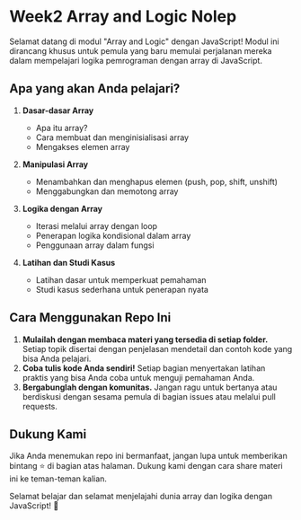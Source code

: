 # Week2 Array and Logic Nolep

Selamat datang di modul "Array and Logic" dengan JavaScript! Modul ini dirancang khusus untuk pemula yang baru memulai perjalanan mereka dalam mempelajari logika pemrograman dengan array di JavaScript.

## Apa yang akan Anda pelajari?

1. **Dasar-dasar Array**
   - Apa itu array?
   - Cara membuat dan menginisialisasi array
   - Mengakses elemen array

2. **Manipulasi Array**
   - Menambahkan dan menghapus elemen (push, pop, shift, unshift)
   - Menggabungkan dan memotong array

3. **Logika dengan Array**
   - Iterasi melalui array dengan loop
   - Penerapan logika kondisional dalam array
   - Penggunaan array dalam fungsi

4. **Latihan dan Studi Kasus**
   - Latihan dasar untuk memperkuat pemahaman
   - Studi kasus sederhana untuk penerapan nyata

## Cara Menggunakan Repo Ini

1. **Mulailah dengan membaca materi yang tersedia di setiap folder.** Setiap topik disertai dengan penjelasan mendetail dan contoh kode yang bisa Anda pelajari.
2. **Coba tulis kode Anda sendiri!** Setiap bagian menyertakan latihan praktis yang bisa Anda coba untuk menguji pemahaman Anda.
3. **Bergabunglah dengan komunitas.** Jangan ragu untuk bertanya atau berdiskusi dengan sesama pemula di bagian issues atau melalui pull requests.

## Dukung Kami

Jika Anda menemukan repo ini bermanfaat, jangan lupa untuk memberikan bintang ⭐ di bagian atas halaman. Dukung kami dengan cara share materi ini ke teman-teman kalian.

Selamat belajar dan selamat menjelajahi dunia array dan logika dengan JavaScript! 🚀
